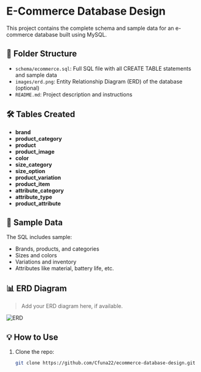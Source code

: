 # E-Commerce Database Design

This project contains the complete schema and sample data for an e-commerce database built using MySQL.

## 📂 Folder Structure

- `schema/ecommerce.sql`: Full SQL file with all CREATE TABLE statements and sample data
- `images/erd.png`: Entity Relationship Diagram (ERD) of the database (optional)
- `README.md`: Project description and instructions

## 🛠️ Tables Created

- **brand**
- **product_category**
- **product**
- **product_image**
- **color**
- **size_category**
- **size_option**
- **product_variation**
- **product_item**
- **attribute_category**
- **attribute_type**
- **product_attribute**

## 🧪 Sample Data

The SQL includes sample:
- Brands, products, and categories
- Sizes and colors
- Variations and inventory
- Attributes like material, battery life, etc.

## 📊 ERD Diagram

> Add your ERD diagram here, if available.

![ERD](images//mnt/data/A_Entity-Relationship_Diagram_(ERD)_in_the_image_i.png)

## 💡 How to Use

1. Clone the repo:
   ```bash
   git clone https://github.com/Cfuna22/ecommerce-database-design.git
